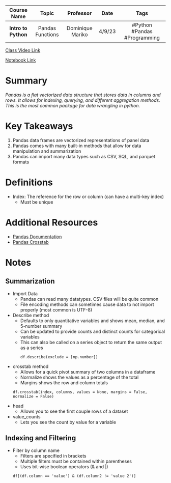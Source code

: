 |     Course Name     |      Topic       |    Professor     |  Date  |             Tags             |
| :-----------------: | :--------------: | :--------------: | :----: | :--------------------------: |
| **Intro to Python** | Pandas Functions | Dominique Mariko | 4/9/23 | #Python #Pandas #Programming |

[Class Video Link](https://dstisas-my.sharepoint.com/personal/ted_codd_nuc_dsti_institute/_layouts/15/stream.aspx?id=%2Fpersonal%2Fted%5Fcodd%5Fnuc%5Fdsti%5Finstitute%2FDocuments%2FRecordings%2FS23%2D%20DS%20%26%20Common%20LINK%20DS%5FDA%5FDE%2D20230324%5F095914%2DMeeting%20Recording%2Emp4&ga=1)

[Notebook Link](http://localhost:8888/notebooks/OneDrive/Documents/DSTI/Warm%20Up/Intro%20to%20Python/Bank%20Data%20-%20Pandas%20and%20Scikit/First_Pandas.ipynb)

# Summary
*Pandas is a flat vectorized data structure that stores data in columns and rows. It allows for indexing, querying, and different aggregation methods. This is the most common package for data wrangling in python.*

# Key Takeaways
1. Pandas data frames are vectorized representations of panel data
2. Pandas comes with many built-in methods that allow for data manipulation and summarization
3. Pandas can import many data types such as CSV, SQL, and parquet formats

# Definitions
- Index: The reference for the row or column (can have a multi-key index)
	- Must be unique

# Additional Resources
- [Pandas Documentation](pandas.pydata.org)
- [Pandas Crosstab](https://pbpython.com/pandas-crosstab.html)

# Notes
## Summarization
- Import Data
	- Pandas can read many datatypes. CSV files will be quite common
	- File encoding methods can sometimes cause data to not import properly (most common is UTF-8)
- Describe method
	- Defaults to only quantitative variables and shows mean, median, and 5-number summary
	- Can be updated to provide counts and distinct counts for categorical variables
	- This can also be called on a series object to return the same output as a series
		```
		df.describe(exclude = [np.number])
		```
* crosstab method
	* Allows for a quick pivot summary of two columns in a dataframe
	* Normalize shows the values as a percentage of the total
	* Margins shows the row and column totals
	```
	df.crosstab(index, columns, values = None, margins = False, normalize = False)
	```
* head
	* Allows you to see the first couple rows of a dataset
* value_counts
	* Lets you see the count by value for a variable

## Indexing and Filtering
- Filter by column name
	- Filters are specified in brackets
	- Multiple filters must be contained within parentheses
	- Uses bit-wise boolean operators (& and |)
	```
	df[(df.column == 'value') & (df.column2 != 'value 2')]
	```

